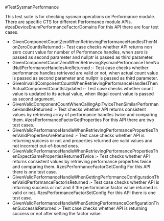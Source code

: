 #TestSysmanPerformance

This test suite is for checking sysman operations on Performance module. There are specific CTS for different Performance module APIs.
#zesDeviceEnumPerformanceFactorDomains
For this API there are four test cases.
* GivenComponentCountZeroWhenRetrievingPerformanceHandlesThenNonZeroCountIsReturned :- Test case checks whether API returns non zero count value for number of Performance handles, when zero is passed as second parameter and nullptr is passed as third parameter.
* GivenComponentCountZeroWhenRetrievingSysmanPerformanceThenNotNullPerformanceHandlesAreReturned :- Test case checks whether performance handles retrieved are valid or not, when actual count value is passed as second parameter and nullptr is passed as third parameter.
* GivenInvalidComponentCountWhenRetrievingPerformanceHandlesThenActualComponentCountIsUpdated :- Test case checks whether count value is updated to its actual value, when illegal count value is passed as second argument.
* GivenValidComponentCountWhenCallingApiTwiceThenSimilarPerformanceHandlesReturned :- Test checks whether API returns consistent values by retrieving array of performance handles twice and comparing them.
#zesPerformanceFactorGetProperties
For this API there are two test cases.
* GivenValidPerformanceHandleWhenRetrievingPerformancePropertiesThenValidPropertiesAreReturned :- Test case checks whether API is returning success or not and properties returned are valid values and not incorrect out-of-bound ones.
* GivenValidPerformanceHandleWhenRetrievingPerformancePropertiesThenExpectSamePropertiesReturnedTwice :- Test checks whether API returns consistent values by retrieving performance properties twice and comparing them.
#zesPerformanceFactorGetConfig
For this API there is one test case.
* GivenValidPerformanceHandleWhenGettingPerformanceConfigurationThenValidPerformanceFactorIsReturned :- Test case checks whether API is returning success or not and if the performance factor value returned is valid or not.
#zesPerformanceFactorSetConfig
For this API there is one test case.
* GivenValidPerformanceHandleWhenSettingPerformanceConfigurationThenSuccessIsReturned :- Test case checks whether API is returning success or not after setting the factor value.
